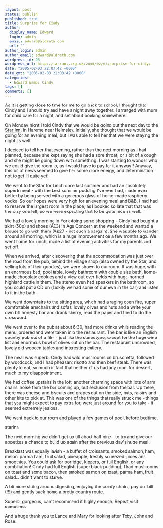 ```yaml
---
layout: post
status: publish
published: true
title: Surprise for Cindy
author:
  display_name: Edward
  login: admin
  email: edward@aldreth.com
  url: ""
author_login: admin
author_email: edward@aldreth.com
wordpress_id: 93
wordpress_url: http://tarrant.org.uk/2005/02/03/surprise-for-cindy/
date: "2005-02-03 22:03:42 +0000"
date_gmt: "2005-02-03 21:03:42 +0000"
categories:
  - Edward &amp; Cindy
tags: []
comments: []
---
```


<p>As it is getting close to time for me to go back to school, I thought that Cindy and I should try and have a night away together.  I arranged with mum for child care for a night, and set about booking somewhere.</p>
<p>On Monday night I told Cindy that we would be going out the next day to the <a href="https://www.thestaratharome.co.uk/">Star Inn</a>, in Harome near Helmsley.  Initially, she thought that we would be going for an evening meal, but I was able to tell her that we were staying the night as well.</p>
<p>I decided to tell her that evening, rather than the next morning as I had planned, because she kept saying she had a sore throat, or a bit of a cough and she might be going down with something.  I was starting to wonder who we could give the room to, as I would have to pay for it anyway!!  Anyway, this bit of news seemed to give her some more energy, and determination not to get ill quite yet!</p>
<p>We went to the Star for lunch once last summer and had an absolutely superb meal - with the best summer pudding I've ever had, made even better by being served with a generous glass of home-made raspberry vodka.  So our hopes were very high for an evening meal and B&B.  I had had to reserve the largest room in the place, as I booked so late that that was the only one left, so we were expecting that to be quite nice as well.</p>
<p>We had a lovely morning in York doing some shopping - Cindy had bought a skirt  (50p) and shoes (&Acirc;&pound;3) in Age Concern at the weekend and wanted a blouse to go with them (&Acirc;&pound;27 - not such a bargain).  She was able to wander around all morning, which is a huge improvement on a few months ago.  We went home for lunch, made a list of evening activities for my parents and set off.</p>
<p>When we arrived, after discovering that the accommodation was just over the road from the pub, behind the village shop (also owned by the Star, and selling lots of their goodies), we were shown to our room.  It was huge, with an enormous bed, pool table, lovely bathroom with double size bath, home-made chocolate cookies and a view out over fields with huge-horned highland cattle in them.  The stereo even had speakers in the bathroom, so you could put a CD on (luckily we had some of our own in the car) and listen to it in the bath.</p>
<p>We went downstairs to the sitting area, which had a raging open fire, super comfortable armchairs and sofas, lovely olives and nuts and a write your own bill honesty bar and drank sherry, read the paper and tried to do the crossword.</p>
<p>We went over to the pub at about 6:30, had more drinks while reading the menu, ordered and were taken into the restaurant.  The bar is like an English country pub out of a film - just like the stereotype, except for the huge wine list and enormous bowl of olives out on the bar.  The restaurant uncrowded, lovely old wooden tables and interesting cutlery.</p>
<p>The meal was superb.  Cindy had wild mushrooms on bruschetta, followed by woodcock; and I had pheasant risotto and then beef steak.  There was plenty to eat, so much in fact that neither of us had any room for dessert, much to my disappointment.</p>
<p>We had coffee upstairs in the loft, another charming space with lots of arm chairs, noise from the bar coming up, but seclusion from the bar.  Up there, there was cheese and biscuits and grapes out on the side, nuts, raisins and other bits to pick at.  This was one of the things that really struck me - things that you might expect to pay extra for, were just around for you to take - it seemed extremely jealous.</p>
<p>We went back to our room and played a few games of pool, before bedtime.</p>
<p><wpg2>starinn</wpg2></p>
<p>The next morning we didn't get up till about half nine - to try and give our appetites a chance to build up again after the previous day's huge meal.</p>
<p>Breakfast was equally lavish - a buffet of croissants, smoked salmon, ham, melon, parma ham, fruit salad, pineapple, freshly squeezed juices ans smoothies.  You could ask for porridge, kippers, or full English, or any combination!  Cindy had full English (super black pudding), I had mushrooms on toast and some bacon, then smoked salmon on toast, parma ham, fruit salad... didn't want to starve.</p>
<p>A bit more sitting around digesting, enjoying the comfy chairs, pay our bill (!!!) and gently back home a pretty country route.</p>
<p>Superb, gorgeous, can't recommend it highly enough.  Repeat visit sometime.</p>
<p>And a huge thank you to Lance and Mary for looking after Toby, John and Rose.</p>
